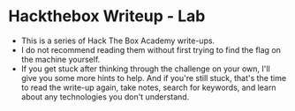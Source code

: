 # Hackthebox Writeup - Lab
- This is a series of Hack The Box Academy write-ups.
- I do not recommend reading them without first trying to find the flag on the machine yourself.
- If you get stuck after thinking through the challenge on your own, I'll give you some more hints to help. And if you're still stuck, that's the time to read the write-up again, take notes, search for keywords, and learn about any technologies you don't understand.

